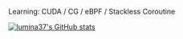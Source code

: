 Learning: CUDA / CG / eBPF / Stackless Coroutine

[![lumina37's GitHub stats](https://github-readme-stats.vercel.app/api?username=lumina37&show_icons=true&theme=transparent)](https://github.com/anuraghazra/github-readme-stats)
